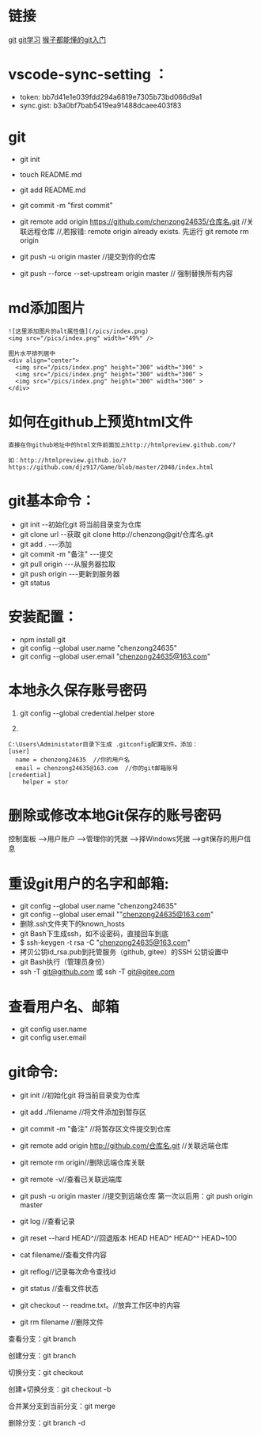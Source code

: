 # 链接
[git](https://git-scm.com/book/zh/v2)
[git学习](https://learngitbranching.js.org/?demo)
[猴子都能懂的git入门](https://backlog.com/git-tutorial/cn/contents/)

# vscode-sync-setting ：
* token: bb7d41e1e039fdd294a6819e7305b73bd066d9a1
* sync.gist: b3a0bf7bab5419ea91488dcaee403f83

# git
* git init 
* touch README.md
* git add README.md
* git commit -m "first commit"
* git remote add origin https://github.com/chenzong24635/仓库名.git   //关联远程仓库
  //,若报错: remote origin already exists. 先运行  git remote rm origin  	  
* git push -u origin master  //提交到你的仓库

* git push --force --set-upstream origin master // 强制替换所有内容


# md添加图片
    ![这里添加图片的alt属性值](/pics/index.png)
    <img src="/pics/index.png" width="49%" />

    图片水平排列居中
    <div align="center">
      <img src="/pics/index.png" height="300" width="300" >
      <img src="/pics/index.png" height="300" width="300" >
      <img src="/pics/index.png" height="300" width="300" >
    </div>
    
# 如何在github上预览html文件

    直接在你github地址中的html文件前面加上http://htmlpreview.github.com/?

    如：http://htmlpreview.github.io/?https://github.com/djz917/Game/blob/master/2048/index.html

# git基本命令：
* git init  --初始化git 将当前目录变为仓库
* git clone url   --获取  git clone http://chenzong@git/仓库名.git
* git add .    ---添加 
* git commit  -m "备注"      ---提交 
* git pull origin   ---从服务器拉取
* git push origin  ---更新到服务器
* git status 

# 安装配置：
* npm install git
* git config --global user.name "chenzong24635"
* git config --global user.email "chenzong24635@163.com"

# 本地永久保存账号密码
1. 
    git config --global credential.helper store

2. 
>
    C:\Users\Administator目录下生成 .gitconfig配置文件。添加：
    [user]
      name = chenzong24635  //你的用户名
      email = chenzong24635@163.com  //你的git邮箱账号
    [credential]
        helper = stor

# 删除或修改本地Git保存的账号密码
控制面板 -->用户账户 -->管理你的凭据 -->择Windows凭据 -->git保存的用户信息


# 重设git用户的名字和邮箱:
* git config --global user.name "chenzong24635"
* git config --global user.email ""chenzong24635@163.com"
* 删除.ssh文件夹下的known_hosts 
* git Bash下生成ssh，如不设密码，直接回车到底 
* $ ssh-keygen -t rsa -C "chenzong24635@163.com"
* 拷贝公钥id_rsa.pub到托管服务（github, gitee）的SSH 公钥设置中 
* git Bash执行（管理员身份） 
* ssh -T git@github.com 或 ssh -T git@gitee.com 

# 查看用户名、邮箱
* git config user.name
* git config user.email

# git命令:

* git init  //初始化git  将当前目录变为仓库
* git add ./filename  //将文件添加到暂存区
* git commit -m "备注" //将暂存区文件提交到仓库
* git remote add origin http://github.com/仓库名.git //关联远端仓库
* git remote rm origin//删除远端仓库关联
* git remote -v//查看已关联远端库
* git push -u origin master //提交到远端仓库 第一次以后用：git push origin master

* git log //查看记录
* git reset --hard HEAD^//回退版本 HEAD HEAD^  HEAD^^ HEAD~100
* cat filename//查看文件内容
* git reflog//记录每次命令查找id
* git status //查看文件状态
* git checkout -- readme.txt。//放弃工作区中的内容
* git rm filename //删除文件


查看分支：git branch

创建分支：git branch <name>

切换分支：git checkout <name>

创建+切换分支：git checkout -b <name>

合并某分支到当前分支：git merge <name>

删除分支：git branch -d <name>
